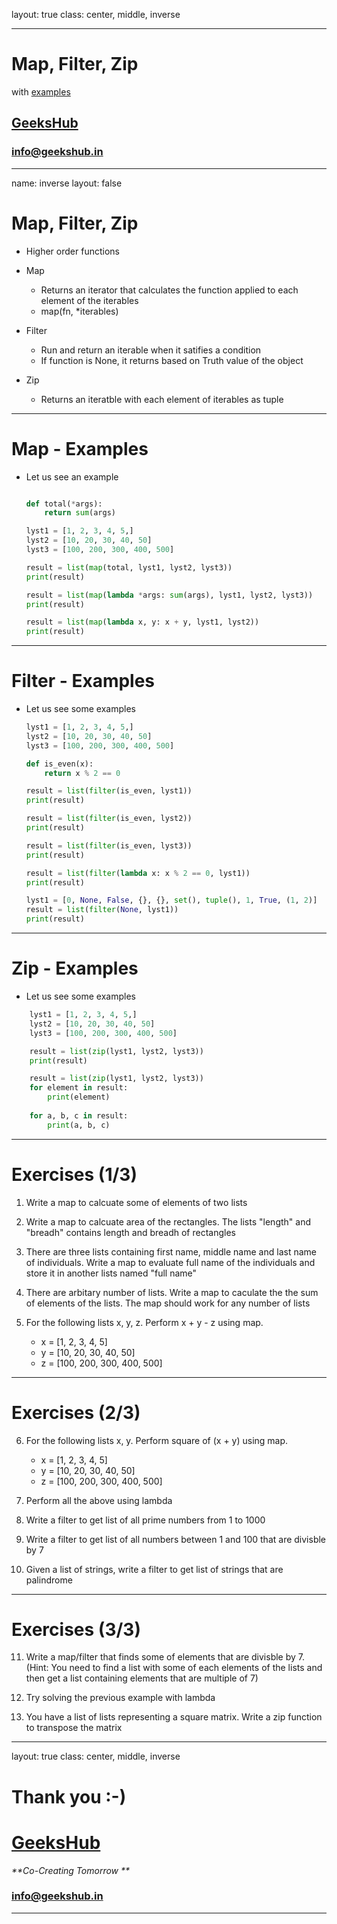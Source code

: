 layout: true
class: center, middle, inverse

---

# Map, Filter, Zip
with [examples](examples/map_filter_zip.ipynb)
## [GeeksHub](http://www.geekshub.in)
### [info@geekshub.in](mailto:info@geekshub.in)

---

name: inverse
layout: false

# Map, Filter, Zip
* Higher order functions
* Map
    * Returns an iterator that calculates the function applied to each element of the iterables
    * map(fn, *iterables)

* Filter
    * Run and return an iterable when it satifies a condition
    * If function is None, it returns based on Truth value of the object

* Zip 
    * Returns an iteratble with each element of iterables as tuple

---

# Map - Examples
* Let us see an example
    ```python

    def total(*args):
        return sum(args)

    lyst1 = [1, 2, 3, 4, 5,]
    lyst2 = [10, 20, 30, 40, 50]
    lyst3 = [100, 200, 300, 400, 500]

    result = list(map(total, lyst1, lyst2, lyst3))
    print(result)

    result = list(map(lambda *args: sum(args), lyst1, lyst2, lyst3))
    print(result)

    result = list(map(lambda x, y: x + y, lyst1, lyst2))
    print(result)
    
    ```

---

# Filter - Examples
* Let us see some examples
    ```python
    lyst1 = [1, 2, 3, 4, 5,]
    lyst2 = [10, 20, 30, 40, 50]
    lyst3 = [100, 200, 300, 400, 500]

    def is_even(x):
        return x % 2 == 0

    result = list(filter(is_even, lyst1))
    print(result)

    result = list(filter(is_even, lyst2))
    print(result)

    result = list(filter(is_even, lyst3))
    print(result)

    result = list(filter(lambda x: x % 2 == 0, lyst1))
    print(result)

    lyst1 = [0, None, False, {}, {}, set(), tuple(), 1, True, (1, 2)]
    result = list(filter(None, lyst1))
    print(result)
    ```

---

# Zip - Examples
* Let us see some examples
```python
    lyst1 = [1, 2, 3, 4, 5,]
    lyst2 = [10, 20, 30, 40, 50]
    lyst3 = [100, 200, 300, 400, 500]

    result = list(zip(lyst1, lyst2, lyst3))
    print(result)

    result = list(zip(lyst1, lyst2, lyst3))
    for element in result:
        print(element)
        
    for a, b, c in result:
        print(a, b, c)
```

---

# Exercises (1/3)

1. Write a map to calcuate some of elements of two lists

2. Write a map to calcuate area of the rectangles. The lists "length" and "breadh" contains length and breadh of rectangles

3. There are three lists containing first name, middle name and last name of individuals. Write a map to evaluate full name of the individuals and store it in another lists named "full name"

4. There are arbitary number of lists. Write a map to caculate the the sum of elements of the lists. The map should work for any number of lists

5. For the following lists x, y, z. Perform x + y - z using map.
    - x = [1, 2, 3, 4, 5]
    - y = [10, 20, 30, 40, 50]
    - z = [100, 200, 300, 400, 500]

---

# Exercises (2/3)

6. For the following lists x, y. Perform square of (x + y) using map.
    - x = [1, 2, 3, 4, 5]
    - y = [10, 20, 30, 40, 50]
    - z = [100, 200, 300, 400, 500]

7. Perform all the above using lambda

8. Write a filter to get list of all prime numbers from 1 to 1000

9. Write a filter to get list of all numbers between 1 and 100 that are divisble by 7

10. Given a list of strings, write a filter to get list of strings that are palindrome

---

# Exercises (3/3)

11. Write a map/filter that finds some of elements that are divisble by 7. (Hint: You need to find a list with some of each elements of the lists and then get a list containing elements that are multiple of 7)

12. Try solving the previous example with lambda

13. You have a list of lists representing a square matrix. Write a zip function to transpose the matrix

---
layout: true
class: center, middle, inverse

# Thank you :-)

# [GeeksHub](http://www.geekshub.in)
_**Co-Creating Tomorrow **_
### [info@geekshub.in](mailto:info@geekshub.in)

---